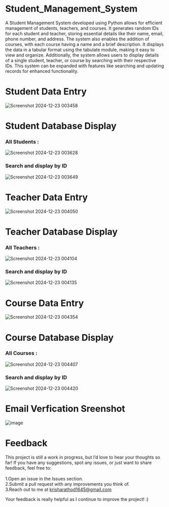 # Student_Management_System
A Student Management System developed using Python allows for efficient management of students, teachers, and courses. It generates random IDs for each student and teacher, storing essential details like their name, email, phone number, and address. The system also enables the addition of courses, with each course having a name and a brief description. It displays the data in a tabular format using the tabulate module, making it easy to view and organize. Additionally, the system allows users to display details of a single student, teacher, or course by searching with their respective IDs. This system can be expanded with features like searching and updating records for enhanced functionality.

# Student Data Entry
![Screenshot 2024-12-23 003458](https://github.com/user-attachments/assets/841f813d-6efc-4098-919b-3dd572d64875)

# Student Database Display
<h3>All Students : </h3>

![Screenshot 2024-12-23 003628](https://github.com/user-attachments/assets/18fac8b4-04d3-47d2-a630-87530f302114)

<h3>Search and display by ID</h3>

![Screenshot 2024-12-23 003649](https://github.com/user-attachments/assets/eb704f58-9236-4c01-9486-f5664384802a)

# Teacher Data Entry
![Screenshot 2024-12-23 004050](https://github.com/user-attachments/assets/689a5376-de51-4fb3-ac5c-11ce29b00685)

# Teacher Database Display
<h3>All Teachers : </h3>

![Screenshot 2024-12-23 004104](https://github.com/user-attachments/assets/5c16a640-88af-4c6d-a51a-63d63a2ea6ee)

<h3>Search and display by ID</h3>

![Screenshot 2024-12-23 004135](https://github.com/user-attachments/assets/fdd3b339-3a4e-4361-9e90-64ff5db461bf)

# Course Data Entry
![Screenshot 2024-12-23 004354](https://github.com/user-attachments/assets/d97b9a61-901e-487a-b831-03bfeb1d140e)

# Course Database Display
<h3>All Courses : </h3>

![Screenshot 2024-12-23 004407](https://github.com/user-attachments/assets/5f1bf782-e9a8-4fd2-8dbb-4dd65b4e0bc5)

<h3>Search and display by ID</h3>

![Screenshot 2024-12-23 004420](https://github.com/user-attachments/assets/542a5a7d-a791-4543-a764-7c84f550e446)

# Email Verfication Sreenshot
![image](https://github.com/user-attachments/assets/7a0f03e4-79ef-401a-b3f2-c9a8dffc4bb4)


# Feedback
This project is still a work in progress, but I’d love to hear your thoughts so far! If you have any suggestions, spot any issues, or just want to share feedback, feel free to:
<br> <br>
1.Open an issue in the Issues section.<br>
2.Submit a pull request with any improvements you think of.<br>
3.Reach out to me at krisharathod1645@gmail.com <br>

Your feedback is really helpful as I continue to improve the project!  :)

